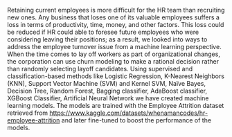 Retaining current employees is more difficult for the HR team than recruiting new ones. Any business that loses one of its valuable employees suffers a loss in terms of productivity, time, money, and other factors. This loss could be reduced if HR could able to foresee future employees who were considering leaving their positions; as a result, we looked into ways to address the employee turnover issue from a machine learning perspective. When the time comes to lay off workers as part of organizational changes, the corporation can use churn modeling to make a rational decision rather than randomly selecting layoff candidates. Using supervised and classification-based methods like Logistic Regression, K-Nearest Neighbors (KNN), Support Vector Machine (SVM) and Kernel SVM, Naïve Bayes, Decision Tree, Random Forest, Bagging classifier, AdaBoost classifier, XGBoost Classifier, Artificial Neural Network we have created machine learning models. The models are trained with the Employee Attrition dataset retrieved from https://www.kaggle.com/datasets/whenamancodes/hr-employee-attrition and later fine-tuned to boost the performance of the models.
